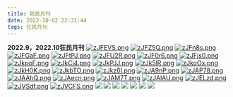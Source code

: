 ```yaml
---
title: 狂民月刊
date: 2022-10-02 22:31:44
tags: 狂民月刊
---
```

**2022.9，2022.10狂民月刊**
[![zJFEVS.png](https://s1.ax1x.com/2022/11/24/zJFEVS.png)](https://imgse.com/i/zJFEVS)
[![zJFZ5Q.png](https://s1.ax1x.com/2022/11/24/zJFZ5Q.png)](https://imgse.com/i/zJFZ5Q)
[![zJFn8s.png](https://s1.ax1x.com/2022/11/24/zJFn8s.png)](https://imgse.com/i/zJFn8s)
[![zJFGaF.png](https://s1.ax1x.com/2022/11/24/zJFGaF.png)](https://imgse.com/i/zJFGaF)
[![zJFtPJ.png](https://s1.ax1x.com/2022/11/24/zJFtPJ.png)](https://imgse.com/i/zJFtPJ)
[![zJFU2R.png](https://s1.ax1x.com/2022/11/24/zJFU2R.png)](https://imgse.com/i/zJFU2R)
[![zJF0r6.png](https://s1.ax1x.com/2022/11/24/zJF0r6.png)](https://imgse.com/i/zJF0r6)
[![zJFjs0.png](https://s1.ax1x.com/2022/11/24/zJFjs0.png)](https://imgse.com/i/zJFjs0)
[![zJkpoF.png](https://s1.ax1x.com/2022/11/24/zJkpoF.png)](https://imgse.com/i/zJkpoF)
[![zJkCi4.png](https://s1.ax1x.com/2022/11/24/zJkCi4.png)](https://imgse.com/i/zJkCi4)
[![zJkPJJ.png](https://s1.ax1x.com/2022/11/24/zJkPJJ.png)](https://imgse.com/i/zJkPJJ)
[![zJk5lR.png](https://s1.ax1x.com/2022/11/24/zJk5lR.png)](https://imgse.com/i/zJk5lR)
[![zJkoOx.png](https://s1.ax1x.com/2022/11/24/zJkoOx.png)](https://imgse.com/i/zJkoOx)
[![zJkH0K.png](https://s1.ax1x.com/2022/11/24/zJkH0K.png)](https://imgse.com/i/zJkH0K)
[![zJkbTO.png](https://s1.ax1x.com/2022/11/24/zJkbTO.png)](https://imgse.com/i/zJkbTO)
[![zJkz6I.png](https://s1.ax1x.com/2022/11/24/zJkz6I.png)](https://imgse.com/i/zJkz6I)
[![zJA9nP.png](https://s1.ax1x.com/2022/11/24/zJA9nP.png)](https://imgse.com/i/zJA9nP)
[![zJAP78.png](https://s1.ax1x.com/2022/11/24/zJAP78.png)](https://imgse.com/i/zJAP78)
[![zJAAhQ.png](https://s1.ax1x.com/2022/11/24/zJAAhQ.png)](https://imgse.com/i/zJAAhQ)
[![zJAecn.png](https://s1.ax1x.com/2022/11/24/zJAecn.png)](https://imgse.com/i/zJAecn)
[![zJAM7T.png](https://s1.ax1x.com/2022/11/24/zJAM7T.png)](https://imgse.com/i/zJAM7T)
[![zJAlAU.png](https://s1.ax1x.com/2022/11/24/zJAlAU.png)](https://imgse.com/i/zJAlAU)
[![zJELzd.png](https://s1.ax1x.com/2022/11/24/zJELzd.png)](https://imgse.com/i/zJELzd)
[![zJVSdf.png](https://s1.ax1x.com/2022/11/24/zJVSdf.png)](https://imgse.com/i/zJVSdf)
[![zJVCFS.png](https://s1.ax1x.com/2022/11/24/zJVCFS.png)](https://imgse.com/i/zJVCFS)
![](https://pic.imgdb.cn/item/637f537216f2c2beb1f60ecc.png)
![](https://pic.imgdb.cn/item/637f53b816f2c2beb1f66cf6.png)
![](https://pic.imgdb.cn/item/637f53d216f2c2beb1f68870.png)
![](https://pic.imgdb.cn/item/637f53e616f2c2beb1f6c632.png)
![](https://pic.imgdb.cn/item/637f53f516f2c2beb1f719e1.png)
![](https://pic.imgdb.cn/item/637f540416f2c2beb1f736d5.png)
![](https://pic.imgdb.cn/item/637f541216f2c2beb1f74cbe.png)

